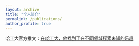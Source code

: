 ```yaml
---
layout: archive
title: "个人简介"
permalink: /publications/
author_profile: true
---   
```

哈工大官方推文：[在哈工大，他找到了在不同领域探索未知的乐趣](https://mp.weixin.qq.com/s/8lGNUucu3C9orFIH_B06yA)
